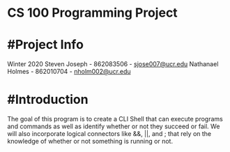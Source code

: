 # CS 100 Programming Project

# #Project Info

Winter 2020 
Steven Joseph - 862083506 - sjose007@ucr.edu
Nathanael Holmes - 862010704 - nholm002@ucr.edu

# #Introduction

The goal of this program is to create a CLI Shell that can execute programs and commands as well as identify whether or not they succeed or fail. We will also incorporate logical connectors like &&, ||, and ; that rely on the knowledge of whether or not something is running or not. 
